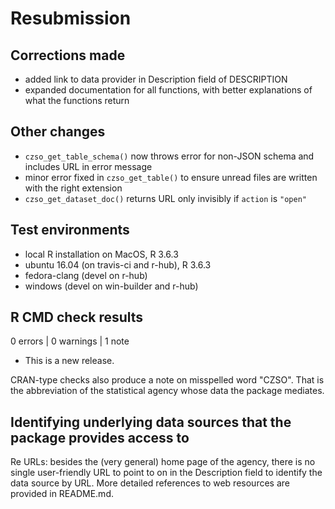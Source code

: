 # Resubmission

## Corrections made

* added link to data provider in Description field of DESCRIPTION
* expanded documentation for all functions, with better explanations of what the functions return

## Other changes

* `czso_get_table_schema()` now throws error for non-JSON schema and includes URL in error message
* minor error fixed in `czso_get_table()` to ensure unread files are written with the right extension
* `czso_get_dataset_doc()` returns URL only invisibly if `action` is `"open"`

## Test environments

* local R installation on MacOS, R 3.6.3
* ubuntu 16.04 (on travis-ci and r-hub), R 3.6.3
* fedora-clang (devel on r-hub)
* windows (devel on win-builder and r-hub)

## R CMD check results

0 errors | 0 warnings | 1 note

* This is a new release.

CRAN-type checks also produce a note on misspelled word "CZSO".
That is the abbreviation of the statistical agency whose data the package mediates.

## Identifying underlying data sources that the package provides access to

Re URLs: besides the (very general) home page of the agency, there is no single user-friendly 
URL to point to on in the Description field to identify the data source by URL.
More detailed references to web resources are provided in README.md.
